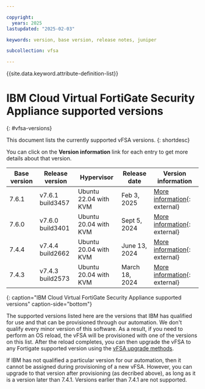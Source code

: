 ```yaml
---

copyright:
  years: 2025
lastupdated: "2025-02-03"

keywords: version, base version, release notes, juniper

subcollection: vfsa

---
```


{{site.data.keyword.attribute-definition-list}}

# IBM Cloud Virtual FortiGate Security Appliance supported versions
{: #vfsa-versions}

This document lists the currently supported vFSA versions.
{: shortdesc}

You can click on the **Version information** link for each entry to get more details about that version.

| Base version | Release version | Hypervisor | Release date | Version information |
| --- | --- | --- | --- | --- |
| 7.6.1 | v7.6.1 build3457 | Ubuntu 22.04 with KVM | Feb 3, 2025 | [More information](https://docs.fortinet.com/document/fortigate/7.6.1/fortios-release-notes/760203/introduction-and-supported-models){: external} |
| 7.6.0 | v7.6.0 build3401 | Ubuntu 20.04 with KVM | Sept 5, 2024 | [More information](https://docs.fortinet.com/document/fortigate/7.6.0/fortios-release-notes/760203/introduction-and-supported-models){: external} |
| 7.4.4 | v7.4.4 build2662 | Ubuntu 20.04 with KVM | June 13, 2024 | [More information](https://docs.fortinet.com/document/fortigate/7.4.4/fortios-release-notes/760203/introduction-and-supported-models){: external} |
| 7.4.3 | v7.4.3 build2573 | Ubuntu 20.04 with KVM | March 18, 2024 | [More information](https://docs.fortinet.com/document/FortiGate/7.4.3/fortios-release-notes/760203){: external} |
{: caption="IBM Cloud Virtual FortiGate Security Appliance supported versions" caption-side="bottom"}

The supported versions listed here are the versions that IBM has qualified for use and that can be provisioned through our automation. We don't qualify every minor version of this software. As a result, if you need to perform an OS reload, the vFSA will be provisioned with one of the versions on this list. After the reload completes, you can then upgrade the vFSA to any Fortigate supported version using the [vFSA upgrade methods](/docs/vfsa?topic=vfsa-upgrading-the-vfsa).

If IBM has not qualified a particular version for our automation, then it cannot be assigned during provisioning of a new vFSA. However, you can upgrade to that version after provisioning (as decribed above), as long as it is a version later than 7.4.1. Versions earlier than 7.4.1 are not supported.

